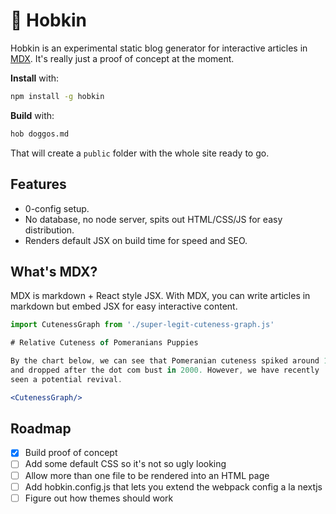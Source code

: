# 🧚 Hobkin

Hobkin is an experimental static blog generator for interactive articles in [MDX](https://github.com/mdx-js/mdx). It's really just a proof of concept at the moment.

**Install** with:

```sh
npm install -g hobkin
```

**Build** with:

```sh
hob doggos.md
```

That will create a `public` folder with the whole site ready to go.

## Features

* 0-config setup.
* No database, no node server, spits out HTML/CSS/JS for easy distribution.
* Renders default JSX on build time for speed and SEO.

## What's MDX?

MDX is markdown + React style JSX. With MDX, you can write articles in markdown but embed JSX for easy interactive content.

```jsx
import CutenessGraph from './super-legit-cuteness-graph.js'

# Relative Cuteness of Pomeranians Puppies

By the chart below, we can see that Pomeranian cuteness spiked around 1990
and dropped after the dot com bust in 2000. However, we have recently
seen a potential revival.

<CutenessGraph/>
```

## Roadmap

* [x] Build proof of concept
* [ ] Add some default CSS so it's not so ugly looking
* [ ] Allow more than one file to be rendered into an HTML page
* [ ] Add hobkin.config.js that lets you extend the webpack config a la nextjs
* [ ] Figure out how themes should work

